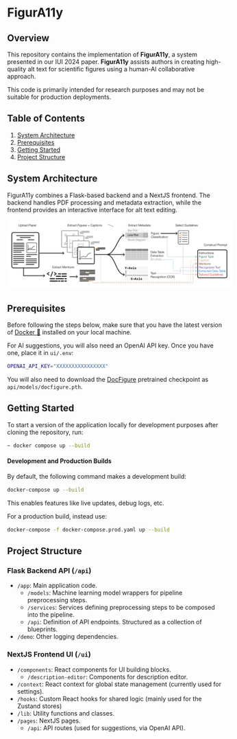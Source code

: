 # FigurA11y

## Overview
This repository contains the implementation of **FigurA11y**, a system presented in our IUI 2024 paper. **FigurA11y** assists authors in creating high-quality alt text for scientific figures using a human-AI collaborative approach.

This code is primarily intended for research purposes and may not be suitable for production deployments.

## Table of Contents
1. [System Architecture](#system-architecture)
2. [Prerequisites](#prerequisites)
3. [Getting Started](#getting-started)
4. [Project Structure](#project-structure)

## <a name="system-architecture"></a>System Architecture
FigurA11y combines a Flask-based backend and a NextJS frontend. The backend handles PDF processing and metadata extraction, while the frontend provides an interactive interface for alt text editing.

<img src="images/pipeline.jpg" style="background-color: white; padding: 10px; border-radius: 4px"/>

## <a name="prerequisites"></a>Prerequisites
Before following the steps below, make sure that you have the latest version of [Docker 🐳](https://www.docker.com/get-started) installed on your local machine.

For AI suggestions, you will also need an OpenAI API key. Once you have one, place it in `ui/.env`:
```bash
OPENAI_API_KEY="XXXXXXXXXXXXXXXX"
```

You will also need to download the [DocFigure](https://github.com/jobinkv/DocFigure) pretrained checkpoint as `api/models/docfigure.pth`.


## <a name="getting-started"></a>Getting Started
To start a version of the application locally for development purposes after cloning the repository, run:
```bash
~ docker compose up --build
```

#### <a name="development-and-production-builds"></a>Development and Production Builds
By default, the following command makes a development build:
```bash
docker-compose up --build
```

This enables features like live updates, debug logs, etc.

For a production build, instead use:
```bash
docker-compose -f docker-compose.prod.yaml up --build
```

## <a name="project-structure"></a>Project Structure
### Flask Backend API (`/api`)
- `/app`: Main application code.
  - `/models`: Machine learning model wrappers for pipeline preprocessing steps.
  - `/services`: Services defining preprocessing steps to be composed into the pipeline.
  - `/api`: Definition of API endpoints. Structured as a collection of blueprints.
- `/demo`: Other logging dependencies.

### NextJS Frontend UI (`/ui`)
- `/components`: React components for UI building blocks.
  - `/description-editor`: Components for description editor.
- `/context`: React context for global state management (currently used for settings).
- `/hooks`: Custom React hooks for shared logic (mainly used for the Zustand stores)
- `/lib`: Utility functions and classes.
- `/pages`: NextJS pages.
  - `/api`: API routes (used for suggestions, via OpenAI API).

